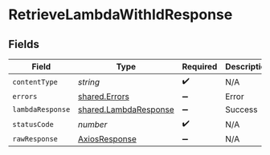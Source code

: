 # RetrieveLambdaWithIdResponse


## Fields

| Field                                                          | Type                                                           | Required                                                       | Description                                                    |
| -------------------------------------------------------------- | -------------------------------------------------------------- | -------------------------------------------------------------- | -------------------------------------------------------------- |
| `contentType`                                                  | *string*                                                       | :heavy_check_mark:                                             | N/A                                                            |
| `errors`                                                       | [shared.Errors](../../models/shared/errors.md)                 | :heavy_minus_sign:                                             | Error                                                          |
| `lambdaResponse`                                               | [shared.LambdaResponse](../../models/shared/lambdaresponse.md) | :heavy_minus_sign:                                             | Success                                                        |
| `statusCode`                                                   | *number*                                                       | :heavy_check_mark:                                             | N/A                                                            |
| `rawResponse`                                                  | [AxiosResponse](https://axios-http.com/docs/res_schema)        | :heavy_minus_sign:                                             | N/A                                                            |